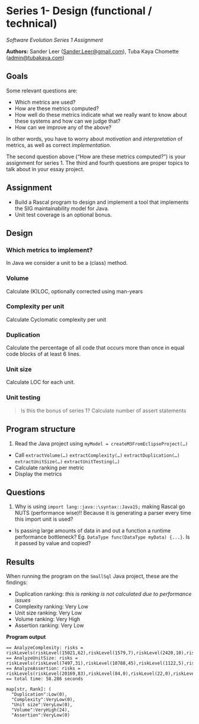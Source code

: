 # Series 1- Design (functional / technical)
*Software Evolution Series 1 Assignment*

**Authors:** Sander Leer (Sander.Leer@gmail.com), Tuba Kaya Chomette (admin@tubakaya.com)

## Goals
Some relevant questions are:

- Which metrics are used?
- How are these metrics computed?
- How well do these metrics indicate what we really want to know about these systems and how can we judge that?
- How can we improve any of the above?

In other words, you have to worry about *motivation* and *interpretation* of metrics, as well as correct *implementation*.

The second question above (“How are these metrics computed?”) is your assignment for series 1. The third and fourth questions are proper topics to talk about in your essay project.

## Assignment

- Build a Rascal program to design and implement a tool that implements the SIG maintainability model for Java.
- Unit test coverage is an optional bonus.

## Design

### Which metrics to implement?
In Java we consider a unit to be a (class) method.

### Volume
Calculate (K)LOC, optionally corrected using man-years

### Complexity per unit
Calculate Cyclomatic complexity per unit

### Duplication
Calculate the percentage of all code that occurs more than once in equal code blocks of at least 6 lines.

### Unit size
Calculate LOC for each unit.

### Unit testing
> Is this the bonus of series 1?
Calculate number of assert statements

## Program structure

1. Read the Java project using `myModel = createM3FromEclipseProject(…)`
-  Call
  `extractVolume(…)`
  `extractComplexity(…)`
  `extractDuplication(…)` 
  `extractUnitSize(…)`
  `extractUnitTesting(…)`
- Calculate ranking per metric
- Display the metrics

## Questions
1. Why is using `import lang::java::\syntax::Java15;` making Rascal go NUTS (performance wise)!! Because it is generating a parser every time this import unit is used?
-  Is passing large amounts of data in and out a function a runtime performance bottleneck? Eg. `DataType func(DataType myData) {...}`. Is it passed by value and copied?

## Results
When running the program on the `SmallSql` Java project, these are the findings:

- Duplication ranking: *this is ranking is not calculated due to performance issues*
- Complexity ranking: Very Low
- Unit size ranking: Very Low
- Volume ranking: Very High
- Assertion ranking: Very Low


**Program output**

    == AnalyzeComplexity: risks = riskLevels(riskLevel(15021,62),riskLevel(1579,7),riskLevel(2420,10),riskLevel(1255,21))
    == AnalyzeUnitSize: risks = riskLevels(riskLevel(7497,31),riskLevel(10788,45),riskLevel(1122,5),riskLevel(868,19))
    == AnalyzeAssertion: risks = riskLevels(riskLevel(20169,83),riskLevel(84,0),riskLevel(22,0),riskLevel(0,17))
    == total time: 58.286 seconds
    
    map[str, Rank]: (
      "Duplication":Low(0),
      "Complexity":VeryLow(0),
      "Unit size":VeryLow(0),
      "Volume":VeryHigh(24),
      "Assertion":VeryLow(0)
